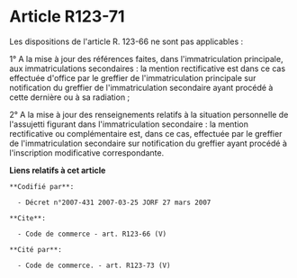 # Article R123-71

Les dispositions de l'article R. 123-66 ne sont pas applicables : 

1° A la mise à jour des références faites, dans l'immatriculation principale, aux immatriculations secondaires : la mention
rectificative est dans ce cas effectuée d'office par le greffier de l'immatriculation principale sur notification du greffier
de l'immatriculation secondaire ayant procédé à cette dernière ou à sa radiation ; 

2° A la mise à jour des renseignements relatifs à la situation personnelle de l'assujetti figurant dans l'immatriculation
secondaire : la mention rectificative ou complémentaire est, dans ce cas, effectuée par le greffier de l'immatriculation
secondaire sur notification du greffier ayant procédé à l'inscription modificative correspondante.

**Liens relatifs à cet article**

	**Codifié par**:

	  - Décret n°2007-431 2007-03-25 JORF 27 mars 2007

	**Cite**:

	  - Code de commerce - art. R123-66 (V)

	**Cité par**:

	  - Code de commerce. - art. R123-73 (V)
